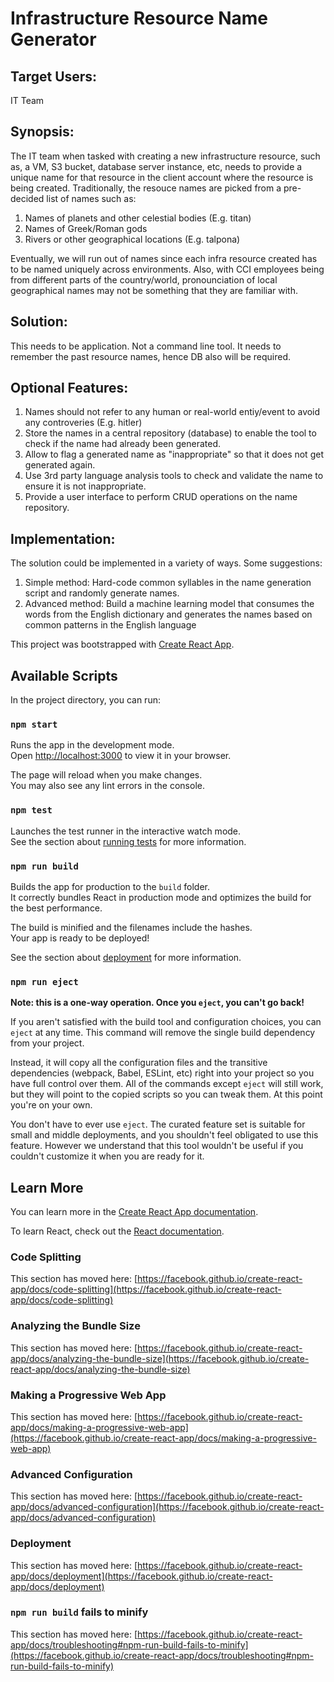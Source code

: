 # Infrastructure Resource Name Generator

## Target Users:
IT Team

## Synopsis:
The IT team when tasked with creating a new infrastructure resource, such as, a VM, S3 bucket, database server instance, etc, needs to provide a unique name for that resource in the client account where the resource is being created. Traditionally, the resouce names are picked from a pre-decided list of names such as:
1. Names of planets and other celestial bodies (E.g. titan)
2. Names of Greek/Roman gods
3. Rivers or other geographical locations (E.g. talpona)

Eventually, we will run out of names since each infra resource created has to be named uniquely across environments. Also, with CCI employees being from different parts of the country/world, pronounciation of local geographical names may not be something that they are familiar with.

## Solution:
This needs to be application. Not a command line tool. It needs to remember the past resource names, hence DB also will be required.

## Optional Features:
1. Names should not refer to any human or real-world entiy/event to avoid any controveries (E.g. hitler)
2. Store the names in a central repository (database) to enable the tool to check if the name had already been generated.
3. Allow to flag a generated name as "inappropriate" so that it does not get generated again.
4. Use 3rd party language analysis tools to check and validate the name to ensure it is not inappropriate.
5. Provide a user interface to perform CRUD operations on the name repository.

## Implementation:
The solution could be implemented in a variety of ways. Some suggestions:
1. Simple method: Hard-code common syllables in the name generation script and randomly generate names.
2. Advanced method: Build a machine learning model that consumes the words from the English dictionary and generates the names based on common patterns in the English language


This project was bootstrapped with [Create React App](https://github.com/facebook/create-react-app).

## Available Scripts

In the project directory, you can run:

### `npm start`

Runs the app in the development mode.\
Open [http://localhost:3000](http://localhost:3000) to view it in your browser.

The page will reload when you make changes.\
You may also see any lint errors in the console.

### `npm test`

Launches the test runner in the interactive watch mode.\
See the section about [running tests](https://facebook.github.io/create-react-app/docs/running-tests) for more information.

### `npm run build`

Builds the app for production to the `build` folder.\
It correctly bundles React in production mode and optimizes the build for the best performance.

The build is minified and the filenames include the hashes.\
Your app is ready to be deployed!

See the section about [deployment](https://facebook.github.io/create-react-app/docs/deployment) for more information.

### `npm run eject`

**Note: this is a one-way operation. Once you `eject`, you can't go back!**

If you aren't satisfied with the build tool and configuration choices, you can `eject` at any time. This command will remove the single build dependency from your project.

Instead, it will copy all the configuration files and the transitive dependencies (webpack, Babel, ESLint, etc) right into your project so you have full control over them. All of the commands except `eject` will still work, but they will point to the copied scripts so you can tweak them. At this point you're on your own.

You don't have to ever use `eject`. The curated feature set is suitable for small and middle deployments, and you shouldn't feel obligated to use this feature. However we understand that this tool wouldn't be useful if you couldn't customize it when you are ready for it.

## Learn More

You can learn more in the [Create React App documentation](https://facebook.github.io/create-react-app/docs/getting-started).

To learn React, check out the [React documentation](https://reactjs.org/).

### Code Splitting

This section has moved here: [https://facebook.github.io/create-react-app/docs/code-splitting](https://facebook.github.io/create-react-app/docs/code-splitting)

### Analyzing the Bundle Size

This section has moved here: [https://facebook.github.io/create-react-app/docs/analyzing-the-bundle-size](https://facebook.github.io/create-react-app/docs/analyzing-the-bundle-size)

### Making a Progressive Web App

This section has moved here: [https://facebook.github.io/create-react-app/docs/making-a-progressive-web-app](https://facebook.github.io/create-react-app/docs/making-a-progressive-web-app)

### Advanced Configuration

This section has moved here: [https://facebook.github.io/create-react-app/docs/advanced-configuration](https://facebook.github.io/create-react-app/docs/advanced-configuration)

### Deployment

This section has moved here: [https://facebook.github.io/create-react-app/docs/deployment](https://facebook.github.io/create-react-app/docs/deployment)

### `npm run build` fails to minify

This section has moved here: [https://facebook.github.io/create-react-app/docs/troubleshooting#npm-run-build-fails-to-minify](https://facebook.github.io/create-react-app/docs/troubleshooting#npm-run-build-fails-to-minify)
